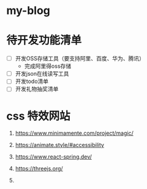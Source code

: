 # my-blog

# 待开发功能清单

- [ ] 开发OSS存储工具（要支持阿里、百度、华为、腾讯）
  - 完成阿里得oss存储
- [ ] 开发json在线读写工具
- [ ] 开发todo清单
- [ ] 开发礼物抽奖清单

# css 特效网站

1. https://www.minimamente.com/project/magic/

2. https://animate.style/#accessibility

3. https://www.react-spring.dev/

4. https://threejs.org/

5. 
